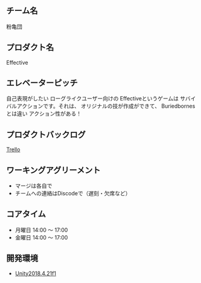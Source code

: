 ## チーム名
粉亀団

## プロダクト名
Effective

## エレベーターピッチ
自己表現がしたい
ローグライクユーザー向けの
Effectiveというゲームは
サバイバルアクションです。それは、
オリジナルの技が作成ができて、
Buriedbornesとは違い
アクション性がある！

## プロダクトバックログ

[Trello](https://trello.com/b/B7dvo7a8/effective)

## ワーキングアグリーメント

- マージは各自で
- チームへの連絡はDiscodeで（遅刻・欠席など）

## コアタイム

- 月曜日 14:00 〜 17:00
- 金曜日 14:00 〜 17:00

## 開発環境

- [Unity2018.4.21f1](https://unity.com/)
